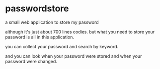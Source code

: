 # passwordstore
a small web application to store my password

although it's just about 700 lines codies. but what you need to store your password is all in this application.

you can collect your password and search by keyword.

and you can look when your password were stored and when your password were changed.
